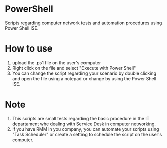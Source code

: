 # PowerShell
Scripts regarding computer network tests and automation procedures using Power Shell ISE.

# How to use
1. upload the .ps1 file on the user's computer
2. Right click on the file and select "Execute with Power Shell"
3. You can change the script regarding your scenario by double clicking and open the file using a notepad or change by using the Power Shell ISE.

# Note
1. This scripts are small tests regarding the basic procedure in the IT departament whe dealing with Service Desk in computer networking.
2. If you have RMM in you company, you can automate your scripts using "Task Scheduler" or create a setting to schedule the script on the user's computer.
